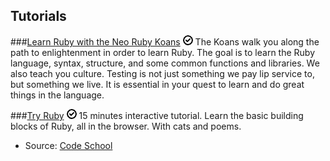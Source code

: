 Tutorials
---------

###[Learn Ruby with the Neo Ruby Koans](http://rubykoans.com/) ![Free](/images/free.png)
The Koans walk you along the path to enlightenment in order to learn Ruby. The goal is to learn the Ruby language, syntax, structure, and some common functions and libraries. We also teach you culture. Testing is not just something we pay lip service to, but something we live. It is essential in your quest to learn and do great things in the language.

###[Try Ruby](http://www.codeschool.com/courses/try-ruby) ![Free](/images/free.png)
15 minutes interactive tutorial. Learn the basic building blocks of Ruby, all in the browser. With cats and poems.

- Source: [Code School](http://www.codeschool.com/)

